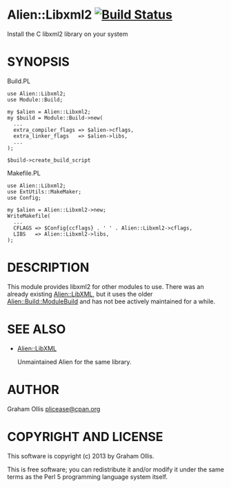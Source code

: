 # Alien::Libxml2 [![Build Status](https://secure.travis-ci.org/plicease/Alien-Libxml2.png)](http://travis-ci.org/plicease/Alien-Libxml2)

Install the C libxml2 library on your system

# SYNOPSIS

Build.PL

    use Alien::Libxml2;
    use Module::Build;
    
    my $alien = Alien::Libxml2;
    my $build = Module::Build->new(
      ...
      extra_compiler_flags => $alien->cflags,
      extra_linker_flags   => $alien->libs,
      ...
    );
    
    $build->create_build_script

Makefile.PL

    use Alien::Libxml2;
    use ExtUtils::MakeMaker;
    use Config;
    
    my $alien = Alien::Libxml2->new;
    WriteMakefile(
      ...
      CFLAGS => $Config{ccflags} . ' ' . Alien::Libxml2->cflags,
      LIBS   => Alien::Libxml2->libs,
    );

# DESCRIPTION

This module provides libxml2 for other modules to use.  There was an 
already existing [Alien::LibXML](https://metacpan.org/pod/Alien::LibXML), but it uses the older 
[Alien::Build::ModuleBuild](https://metacpan.org/pod/Alien::Build::ModuleBuild) and has not bee actively maintained for a 
while.

# SEE ALSO

- [Alien::LibXML](https://metacpan.org/pod/Alien::LibXML)

    Unmaintained Alien for the same library.

# AUTHOR

Graham Ollis <plicease@cpan.org>

# COPYRIGHT AND LICENSE

This software is copyright (c) 2013 by Graham Ollis.

This is free software; you can redistribute it and/or modify it under
the same terms as the Perl 5 programming language system itself.
